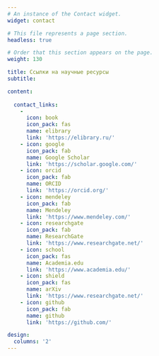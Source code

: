 ```yaml
---
# An instance of the Contact widget.
widget: contact

# This file represents a page section.
headless: true

# Order that this section appears on the page.
weight: 130

title: Ссылки на научные ресурсы
subtitle:

content:
  
  contact_links:
    - 
      icon: book
      icon_pack: fas
      name: elibrary
      link: 'https://elibrary.ru/'
    - icon: google
      icon_pack: fab
      name: Google Scholar
      link: 'https://scholar.google.com/'
    - icon: orcid
      icon_pack: fab
      name: ORCID
      link: 'https://orcid.org/'
    - icon: mendeley
      icon_pack: fab
      name: Mendeley 
      link: 'https://www.mendeley.com/'
    - icon: researchgate 
      icon_pack: fab
      name: ResearchGate  
      link: 'https://www.researchgate.net/'
    - icon: school 
      icon_pack: fas
      name: Academia.edu
      link: 'https://www.academia.edu/'
    - icon: shield 
      icon_pack: fas
      name: arXiv  
      link: 'https://www.researchgate.net/'
    - icon: github 
      icon_pack: fab
      name: github  
      link: 'https://github.com/'

design:
  columns: '2'
---
```

